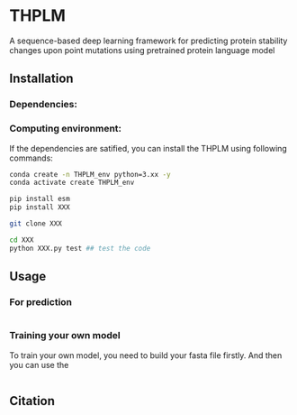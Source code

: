 # THPLM
A sequence-based deep learning framework for predicting protein stability changes upon point mutations using pretrained protein language model


## Installation

### Dependencies:


### Computing environment:

If the dependencies are satified, you can install the THPLM using following commands:

```bash
conda create -n THPLM_env python=3.xx -y
conda activate create THPLM_env

pip install esm
pip install XXX

git clone XXX

cd XXX
python XXX.py test ## test the code
```

## Usage

### For prediction

```bash


```

### Training your own model

To train your own model, you need to build your fasta file firstly. And then you can use the 

```bash


```


## Citation

